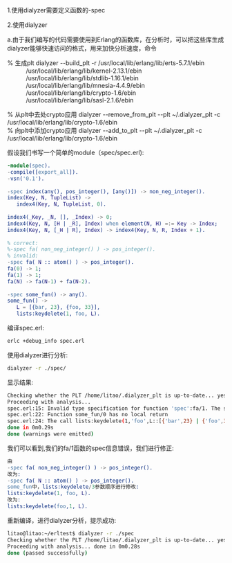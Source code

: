 
1.使用dialyzer需要定义函数的-spec

2.使用dialyzer

a.由于我们编写的代码需要使用到Erlang的函数库，在分析时，可以把这些库生成dialyzer能够快速访问的格式，用来加快分析速度，命令

% 生成plt
dialyzer --build_plt -r /usr/local/lib/erlang/lib/erts-5.7.1/ebin \
           /usr/local/lib/erlang/lib/kernel-2.13.1/ebin \
           /usr/local/lib/erlang/lib/stdlib-1.16.1/ebin \
           /usr/local/lib/erlang/lib/mnesia-4.4.9/ebin \
           /usr/local/lib/erlang/lib/crypto-1.6/ebin \
           /usr/local/lib/erlang/lib/sasl-2.1.6/ebin

% 从plt中去处crypto应用
dialyzer --remove_from_plt --plt ~/.dialyzer_plt -c /usr/local/lib/erlang/lib/crypto-1.6/ebin  
% 向plt中添加crypto应用
dialyzer --add_to_plt --plt ~/.dialyzer_plt -c /usr/local/lib/erlang/lib/crypto-1.6/ebin

假设我们书写一个简单的module（spec/spec.erl):

```erlang
-module(spec).
-compile([export_all]).
-vsn('0.1').
 
-spec index(any(), pos_integer(), [any()]) -> non_neg_integer().
index(Key, N, TupleList) ->
   index4(Key, N, TupleList, 0).
 
index4(_Key, _N, [], _Index) -> 0;
index4(Key, N, [H | _R], Index) when element(N, H) =:= Key -> Index;
index4(Key, N, [_H | R], Index) -> index4(Key, N, R, Index + 1).
 
% correct:
%-spec fa( non_neg_integer() ) -> pos_integer().
% invalid:
-spec fa( N :: atom() ) -> pos_integer().
fa(0) -> 1;
fa(1) -> 1;
fa(N) -> fa(N-1) + fa(N-2).
 
-spec some_fun() -> any().
some_fun() ->
   L = [{bar, 23}, {foo, 33}],
   lists:keydelete(1, foo, L).
```

编译spec.erl:

```bash
erlc +debug_info spec.erl
```

使用dialyzer进行分析:

```bash
dialyzer -r ./spec/
```

显示结果:

```bash
Checking whether the PLT /home/litao/.dialyzer_plt is up-to-date... yes
Proceeding with analysis...
spec.erl:15: Invalid type specification for function 'spec':fa/1. The success typing is (non_neg_integer()) -> pos_integer()
spec.erl:22: Function some_fun/0 has no local return
spec.erl:24: The call lists:keydelete(1,'foo',L::[{'bar',23} | {'foo',33},...]) will never return since it differs in argument position 2 from the success typing arguments: (any(),pos_integer(),maybe_improper_list())
done in 0m0.29s
done (warnings were emitted)
```

我们可以看到,我们的fa/1函数的spec信息错误，我们进行修正:

```erlang
由
-spec fa( non_neg_integer() ) -> pos_integer().
改为:
-spec fa( N :: atom() ) -> pos_integer().
some_fun中，lists:keydelete/3参数顺序进行修改:
lists:keydelete(1, foo, L).
改为:
lists:keydelete(foo,1, L).
```

重新编译，进行dialyzer分析，提示成功:

```bash
litao@litao:~/erltest$ dialyzer -r ./spec
Checking whether the PLT /home/litao/.dialyzer_plt is up-to-date... yes
Proceeding with analysis... done in 0m0.28s
done (passed successfully)
```
